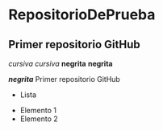 # RepositorioDePrueba
## Primer repositorio GitHub
*cursiva* _cursiva_
**negrita** __negrita__

_**negrita**_
Primer repositorio GitHub

* Lista
+ Elemento 1
+ Elemento 2
